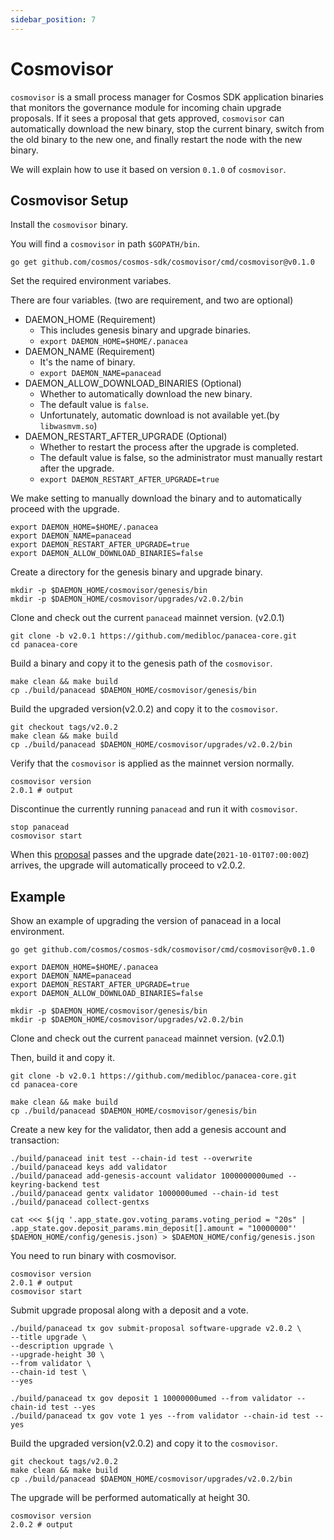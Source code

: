 ```yaml
---
sidebar_position: 7
---
```


# Cosmovisor

`cosmovisor` is a small process manager for Cosmos SDK application binaries that monitors the governance module for incoming chain upgrade proposals. If it sees a proposal that gets approved, `cosmovisor` can automatically download the new binary, stop the current binary, switch from the old binary to the new one, and finally restart the node with the new binary.

We will explain how to use it based on version `0.1.0` of `cosmovisor`.

## Cosmovisor Setup

Install the `cosmovisor` binary.

You will find a `cosmovisor` in path `$GOPATH/bin`.

```shell
go get github.com/cosmos/cosmos-sdk/cosmovisor/cmd/cosmovisor@v0.1.0
```


Set the required environment variabes.

There are four variables. (two are requirement, and two are optional)

* DAEMON_HOME (Requirement)
  * This includes genesis binary and upgrade binaries.
  * `export DAEMON_HOME=$HOME/.panacea`
* DAEMON_NAME (Requirement)
  * It's the name of binary.
  * `export DAEMON_NAME=panacead`
* DAEMON_ALLOW_DOWNLOAD_BINARIES (Optional)
  * Whether to automatically download the new binary.
  * The default value is `false`.
  * Unfortunately, automatic download is not available yet.(by `libwasmvm.so`)
* DAEMON_RESTART_AFTER_UPGRADE (Optional)
  * Whether to restart the process after the upgrade is completed.
  * The default value is false, so the administrator must manually restart after the upgrade.
  * `export DAEMON_RESTART_AFTER_UPGRADE=true`

We make setting to manually download the binary and to automatically proceed with the upgrade.

```shell
export DAEMON_HOME=$HOME/.panacea
export DAEMON_NAME=panacead
export DAEMON_RESTART_AFTER_UPGRADE=true
export DAEMON_ALLOW_DOWNLOAD_BINARIES=false
```

Create a directory for the genesis binary and upgrade binary.

```shell
mkdir -p $DAEMON_HOME/cosmovisor/genesis/bin
mkdir -p $DAEMON_HOME/cosmovisor/upgrades/v2.0.2/bin
```

Clone and check out the current `panacead` mainnet version. (v2.0.1)

```shell
git clone -b v2.0.1 https://github.com/medibloc/panacea-core.git
cd panacea-core
```

Build a binary and copy it to the genesis path of the `cosmovisor`.

```shell
make clean && make build
cp ./build/panacead $DAEMON_HOME/cosmovisor/genesis/bin
```

Build the upgraded version(v2.0.2) and copy it to the `cosmovisor`.

```shell
git checkout tags/v2.0.2
make clean && make build
cp ./build/panacead $DAEMON_HOME/cosmovisor/upgrades/v2.0.2/bin
```

Verify that the `cosmovisor` is applied as the mainnet version normally.

```shell
cosmovisor version
2.0.1 # output
```

Discontinue the currently running `panacead` and run it with `cosmovisor`.

```shell
stop panacead
cosmovisor start
```

When this [proposal](https://www.mintscan.io/medibloc/proposals/2) passes and the upgrade date(`2021-10-01T07:00:00Z`) arrives, the upgrade will automatically proceed to v2.0.2.


## Example

Show an example of upgrading the version of panacead in a local environment.

```shell
go get github.com/cosmos/cosmos-sdk/cosmovisor/cmd/cosmovisor@v0.1.0

export DAEMON_HOME=$HOME/.panacea
export DAEMON_NAME=panacead
export DAEMON_RESTART_AFTER_UPGRADE=true
export DAEMON_ALLOW_DOWNLOAD_BINARIES=false

mkdir -p $DAEMON_HOME/cosmovisor/genesis/bin
mkdir -p $DAEMON_HOME/cosmovisor/upgrades/v2.0.2/bin
```

Clone and check out the current `panacead` mainnet version. (v2.0.1)

Then, build it and copy it.
```shell
git clone -b v2.0.1 https://github.com/medibloc/panacea-core.git
cd panacea-core

make clean && make build
cp ./build/panacead $DAEMON_HOME/cosmovisor/genesis/bin
```

Create a new key for the validator, then add a genesis account and transaction:

```shell
./build/panacead init test --chain-id test --overwrite
./build/panacead keys add validator
./build/panacead add-genesis-account validator 1000000000umed --keyring-backend test
./build/panacead gentx validator 1000000umed --chain-id test
./build/panacead collect-gentxs

cat <<< $(jq '.app_state.gov.voting_params.voting_period = "20s" | .app_state.gov.deposit_params.min_deposit[].amount = "10000000"' $DAEMON_HOME/config/genesis.json) > $DAEMON_HOME/config/genesis.json
```

You need to run binary with cosmovisor.
```shell
cosmovisor version
2.0.1 # output
cosmovisor start
```

Submit upgrade proposal along with a deposit and a vote.

```shell
./build/panacead tx gov submit-proposal software-upgrade v2.0.2 \
--title upgrade \
--description upgrade \
--upgrade-height 30 \
--from validator \
--chain-id test \
--yes

./build/panacead tx gov deposit 1 10000000umed --from validator --chain-id test --yes
./build/panacead tx gov vote 1 yes --from validator --chain-id test --yes
```

Build the upgraded version(v2.0.2) and copy it to the `cosmovisor`.

```shell
git checkout tags/v2.0.2
make clean && make build
cp ./build/panacead $DAEMON_HOME/cosmovisor/upgrades/v2.0.2/bin
```

The upgrade will be performed automatically at height 30.

```shell
cosmovisor version
2.0.2 # output
```